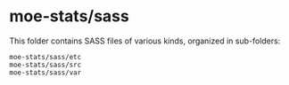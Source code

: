 # moe-stats/sass

This folder contains SASS files of various kinds, organized in sub-folders:

    moe-stats/sass/etc
    moe-stats/sass/src
    moe-stats/sass/var
